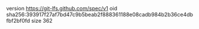version https://git-lfs.github.com/spec/v1
oid sha256:393917f27af7bd47c9b5beab2f888361188e08cadb984b2b36ce4dbfbf2bf0fd
size 362
